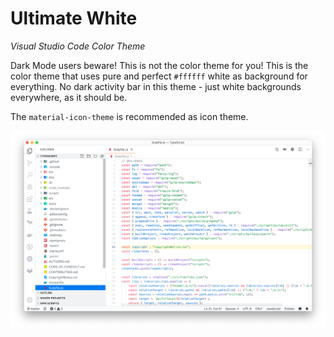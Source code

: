 # Ultimate White

_Visual Studio Code Color Theme_

Dark Mode users beware! This is not the color theme for you! This is the color theme that uses pure and perfect `#ffffff` white as background for everything. No dark activity bar in this theme - just white backgrounds everywhere, as it should be.

The `material-icon-theme` is recommended as icon theme.

![Ultimate White Visual Studio Code theme screenshot](images/screenshot.png)
